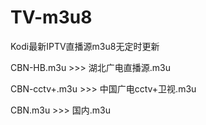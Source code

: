# TV-m3u8
Kodi最新IPTV直播源m3u8无定时更新

CBN-HB.m3u >>> 湖北广电直播源.m3u

CBN-cctv+.m3u >>> 中国广电cctv+卫视.m3u

CBN.m3u >>> 国内.m3u

